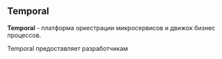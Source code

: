 ## Temporal

**Temporal** - платформа оркестрации микросервисов и движок бизнес процессов. 

Temporal предоставляет разработчикам
